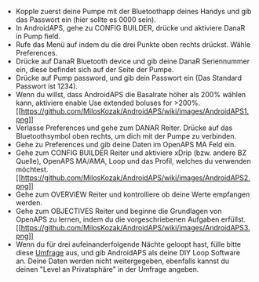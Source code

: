 * Kopple zuerst deine Pumpe mit der Bluetoothapp deines Handys und gib das Passwort ein (hier sollte es 0000 sein).
* In AndroidAPS, gehe zu CONFIG BUILDER, drücke und aktiviere DanaR in Pump field.
* Rufe das Menü auf indem du die drei Punkte oben rechts drückst. Wähle Preferences.
* Drücke auf DanaR Bluetooth device und gib deine DanaR Seriennummer ein, diese befindet sich auf der Seite der Pumpe.
* Drücke auf Pump password, und gib dein Passwort ein (Das Standard Passwort ist 1234).
* Wenn du willst, dass AndroidAPS die Basalrate höher als 200% wählen kann, aktiviere enable Use extended boluses for >200%.
[[https://github.com/MilosKozak/AndroidAPS/wiki/images/AndroidAPS1.png]]
* Verlasse Preferences und gehe zum DANAR Reiter. Drücke auf das Bluetoothsymbol oben rechts, um dich mit der Pumpe zu verbinden.
* Gehe zu Preferences und gib deine Daten im OpenAPS MA Feld ein.
* Gehe zum CONFIG BUILDER Reiter und aktiviere xDrip (bzw. andere BZ Quelle), OpenAPS MA/AMA, Loop und das Profil, welches du verwenden möchtest.
[[https://github.com/MilosKozak/AndroidAPS/wiki/images/AndroidAPS2.png]]
* Gehe zum OVERVIEW Reiter und kontrolliere ob deine Werte empfangen werden.
* Gehe zum OBJECTIVES Reiter und beginne die Grundlagen von OpenAPS zu lernen, indem du die vorgeschriebenen Aufgaben erfüllst.
[[https://github.com/MilosKozak/AndroidAPS/wiki/images/AndroidAPS3.png]]
* Wenn du für drei aufeinanderfolgende Nächte geloopt hast, fülle bitte diese [Umfrage](http://bit.ly/nowlooping) aus, und gib AndroidAPS als deine DIY Loop Software an. Deine Daten werden nicht weitergegeben, ebenfalls kannst du deinen "Level an Privatsphäre" in der Umfrage angeben.